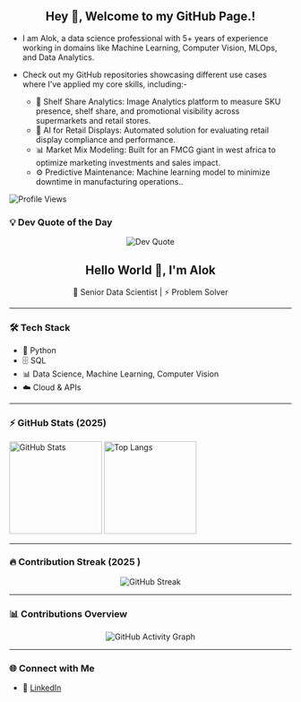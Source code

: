 <h2 align="center">  Hey 👋, Welcome to my GitHub Page.!  </h2>

- I am Alok, a data science professional with 5+ years of experience working in domains like Machine Learning, Computer Vision, MLOps, and Data Analytics.  
- Check out my GitHub repositories showcasing different use cases where I’ve applied my core skills, including:- 

  - 🛒 Shelf Share Analytics: Image Analytics platform to measure SKU presence, shelf share, and promotional visibility across supermarkets and retail stores.  
  - 🏬 AI for Retail Displays: Automated solution for evaluating retail display compliance and performance.  
  - 📊 Market Mix Modeling: Built for an FMCG giant in west africa to optimize marketing investments and sales impact.  
  - ⚙️ Predictive Maintenance: Machine learning model to minimize downtime in manufacturing operations..   


![Profile Views](https://komarev.com/ghpvc/?username=alok-jhaa&style=flat-square&color=blue)

### 💡 Dev Quote of the Day
<p align="center">
  <img src="https://quotes-github-readme.vercel.app/api?type=horizontal&theme=light" alt="Dev Quote"/>
</p>


<h2 align="center">  Hello World 👋, I'm Alok  </h2>

<p align="center">
  🚀 Senior Data Scientist | ⚡ Problem Solver 
</p>

---

### 🛠️ Tech Stack
- 🐍 Python  
- 🗄️ SQL  
- 📊 Data Science, Machine Learning, Computer Vision  
- ☁️ Cloud & APIs  

---

### ⚡ GitHub Stats (2025)
<p align="left">
  <img src="https://github-readme-stats.vercel.app/api?username=alok-jhaa&show_icons=true&theme=default" alt="GitHub Stats" height="165"/>
  <img src="https://github-readme-stats.vercel.app/api/top-langs/?username=alok-jhaa&layout=compact&theme=default" alt="Top Langs" height="165"/>
</p>

---

### 🔥 Contribution Streak (2025 )
<p align="center">
  <img src="https://github-readme-streak-stats.herokuapp.com/?user=alok-jhaa&theme=default&date_format=j%20M%5B%20Y%5D" alt="GitHub Streak"/>
</p>

---

### 📊 Contributions Overview 
<p align="center">
  <img src="https://github-readme-activity-graph.vercel.app/graph?username=alok-jhaa&theme=default&custom_title=My%20Contributions%20(2025)" alt="GitHub Activity Graph"/>
</p>

---

### 🌐 Connect with Me
- 💼 [LinkedIn](https://www.linkedin.com/in/alok-jhaa/)  

